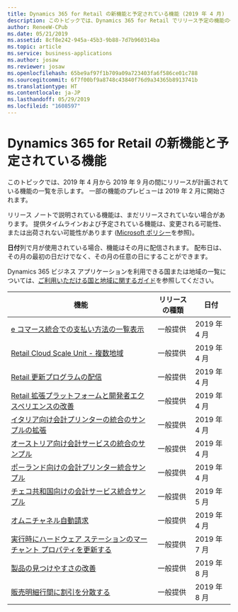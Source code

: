 ```yaml
---
title: Dynamics 365 for Retail の新機能と予定されている機能 (2019 年 4 月)
description: このトピックでは、Dynamics 365 for Retail でリリース予定の機能の一覧を示します。
author: ReneeW-CPub
ms.date: 05/21/2019
ms.assetid: 8cf8e242-945a-45b3-9b88-7d7b960314ba
ms.topic: article
ms.service: business-applications
ms.author: josaw
ms.reviewer: josaw
ms.openlocfilehash: 65be9af97f1b709a09a723403fa6f586ce01c788
ms.sourcegitcommit: 6f7f00bf9a8748c43840f76d9a34365b8913741b
ms.translationtype: HT
ms.contentlocale: ja-JP
ms.lasthandoff: 05/29/2019
ms.locfileid: "1608597"
---
```

#  <a name="whats-new-and-planned-for-dynamics-365-for-retail"></a>Dynamics 365 for Retail の新機能と予定されている機能

このトピックでは、2019 年 4 月から 2019 年 9 月の間にリリースが計画されている機能の一覧を示します。 一部の機能のプレビューは 2019 年 2 月に開始されます。 

リリース ノートで説明されている機能は、まだリリースされていない場合があります。 提供タイムラインおよび予定されている機能は、変更される可能性、または出荷されない可能性があります ([Microsoft ポリシー](https://go.microsoft.com/fwlink/p/?linkid=2007332)を参照)。

**日付**列で月が使用されている場合、機能はその月に配信されます。 配布日は、その月の最初の日だけでなく、その月の任意の日にすることができます。

Dynamics 365 ビジネス アプリケーションを利用できる国または地域の一覧については、[ご利用いただける国と地域に関するガイド](https://aka.ms/dynamics_365_international_availability_deck)を参照してください。



| 機能                                                                                | リリースの種類         | 日付            |
|----------------------------------------------------------------------------------------|----------------------|-----------------------------------------------|
| [e コマース統合での支払い方法の一覧表示](ListPI_RN.md)                        | 一般提供 | 2019 年 4 月             |
| [Retail Cloud Scale Unit - 複数地域](retail-cloud-scale-unit-multi-region.md)                        | 一般提供 | 2019 年 4 月             |
| [Retail 更新プログラムの配信](retail-broadcast-updates.md)                                          | 一般提供 | 2019 年 4 月             |
| [Retail 拡張プラットフォームと開発者エクスペリエンスの改善](retail-extension-platform-developer-experience-enhancement.md)  | 一般提供 | 2019 年 4 月             | 
| [イタリア向け会計プリンターの統合のサンプルの拡張](fiscal-printer-integration-sample-italy-2.md)           | 一般提供 | 2019 年 4 月                                    |
| [オーストリア向け会計サービスの統合のサンプル](fiscal-service-integration-sample-austria.md)           | 一般提供 | 2019 年 4 月                                    |
| [ポーランド向けの会計プリンター統合サンプル](fiscal-printer-integration-sample-poland.md)           | 一般提供 | 2019 年 4 月                                    |
| [チェコ共和国向けの会計サービス統合サンプル](fiscal-service-integration-sample-czech-republic.md) | 一般提供 | 2019 年 5 月                                      |
|[オムニチャネル自動請求](omni-channel-auto-charges.md)  |一般提供  | 2019 年 4 月 |
| [実行時にハードウェア ステーションのマーチャント プロパティを更新する](HWSMerchUpdate.md)                        | 一般提供 | 2019 年 7 月             |
| [製品の見つけやすさの改善](product-discoverability-enhancements.md)                 | 一般提供 | 2019 年 8 月                                      |
| [販売明細行間に割引を分散する](distribute-discount.md)                 | 一般提供 | 2019 年 8 月                            |





